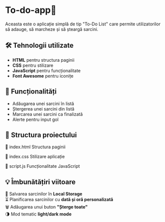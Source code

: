 # To-do-app📝

Aceasta este o aplicație simplă de tip "To-Do List" care permite utilizatorilor să adauge, să marcheze și să șteargă sarcini.

## 🛠 Tehnologii utilizate
- **HTML** pentru structura paginii  
- **CSS** pentru stilizare  
- **JavaScript** pentru funcționalitate  
- **Font Awesome** pentru iconițe 

## 🎯 Funcționalități
- Adăugarea unei sarcini în listă  
- Ștergerea unei sarcini din listă  
- Marcarea unei sarcini ca finalizată   
- Alerte pentru input gol  

## 📂 Structura proiectului
📄 index.html Structura paginii 

📄 index.css Stilizare aplicație

📄 script.js Funcționalitate JavaScript 

## 💡 Îmbunătățiri viitoare
🚀 Salvarea sarcinilor în **Local Storage**  
⏳ Planificarea sarcinilor cu **dată și oră personalizată**  
🗑️ Adăugarea unui buton **"Șterge toate"**  
🌗 Mod tematic **light/dark mode** 

